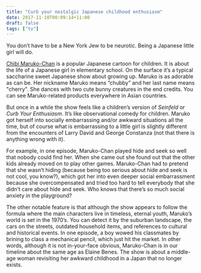 ```yaml
---
title: "Curb your nostalgic Japanese childhood enthusiasm"
date: 2017-11-10T00:09:14+11:00
draft: false
tags: ["tv"]
---
```

You don’t have to be a New York Jew to be neurotic. Being a Japanese little girl will do.

[Chibi Maruko-Chan](https://en.wikipedia.org/wiki/Chibi_Maruko-chan) is a popular Japanese cartoon for children. It is about the life of a Japanese girl in elementary school. On the surface it’s a typical saccharine sweet Japanese show about growing up. Maruko is as adorable as can be. Her nickname Maruko means “chubby” and her last name means "cherry". She dances with two cute bunny creatures in the end credits. You can see Maruko-related products everywhere in Asian countries.

But once in a while the show feels like a children’s version of _Seinfeld_ or _Curb Your Enthusiasm_. It’s like observational comedy for children. Maruko got herself into socially embarrassing and/or awkward situations all the time, but of course what is embarrassing to a little girl is slightly different from the encounters of Larry David and George Constanza (not that there is anything wrong with it).

For example, in one episode, Maruko-Chan played hide and seek so well that nobody could find her. When she came out she found out that the other kids already moved on to play other games. Maruko-Chan had to pretend that she wasn’t hiding (because being too serious about hide and seek is not cool, you know?), which got her into even deeper social embarrassment because she overcompensated and tried too hard to tell everybody that she didn’t care about hide and seek. Who knows that there’s so much social anxiety in the playground?

The other notable feature is that although the show appears to follow the formula where the main characters live in timeless, eternal youth, Maruko’s world is set in the 1970’s. You can detect it by the suburban landscape, the cars on the streets, outdated household items, and references to cultural and historical events. In one episode, a boy wowed his classmates by brining to class a mechanical pencil, which just hit the market. In other words, although it is not in-your-face obvious, Maruko-Chan is in our timeline about the same age as Elaine Benes. The show is about a middle-age woman revisiting her awkward childhood in a Japan that no longer exists.
